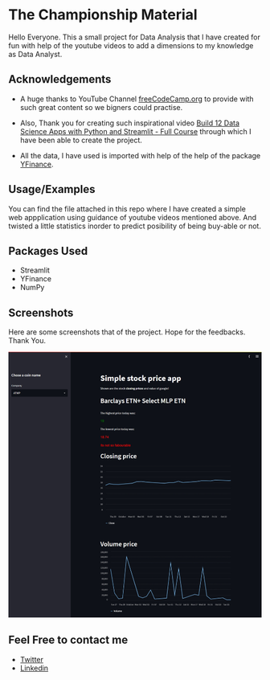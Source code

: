 # The Championship Material
Hello Everyone. This a small project for Data Analysis that I have created for fun with help of the youtube videos to add a dimensions to my knowledge as Data Analyst.

## Acknowledgements
- A huge thanks to YouTube Channel [freeCodeCamp.org](https://www.youtube.com/c/Freecodecamp) to provide with such great content so we bigners could practise.

-  Also, Thank you for creating such inspirational video [Build 12 Data Science Apps with Python and Streamlit - Full Course](https://www.youtube.com/watch?v=JwSS70SZdyM&t=52s) through which I have been able to create the project.
- All the data, I have used is imported with help of the help of the package [YFinance](https://pypi.org/project/yfinance/). 


## Usage/Examples
You can find the file attached in this repo where I have created a simple web appplication using guidance of youtube videos mentioned above. And twisted a little statistics inorder to predict posibility of being buy-able or not.

## Packages Used
- Streamlit
- YFinance
- NumPy



## Screenshots
Here are some screenshots that of the project. Hope for the feedbacks. Thank You.

![App Screenshot](https://github.com/JagatJung/Streamlit-Stock-Analyzer/blob/main/screenshot.jpg)

## Feel Free to contact me
- [Twitter](https://twitter.com/DataLakandri)
- [Linkedin](https://www.linkedin.com/in/jagat-jung-lakandri-bk-361b94245/)


          